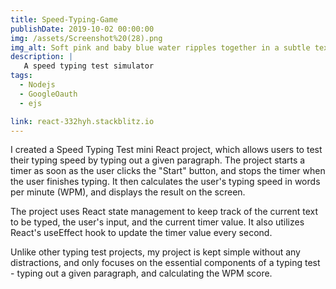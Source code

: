 ```yaml
---
title: Speed-Typing-Game 
publishDate: 2019-10-02 00:00:00
img: /assets/Screenshot%20(28).png
img_alt: Soft pink and baby blue water ripples together in a subtle texture.
description: |
   A speed typing test simulator 
tags:
  - Nodejs
  - GoogleOauth
  - ejs

link: react-332hyh.stackblitz.io
---
```


I created a Speed Typing Test mini React project, which allows users to test their typing speed by typing out a given paragraph. The project starts a timer as soon as the user clicks the "Start" button, and stops the timer when the user finishes typing. It then calculates the user's typing speed in words per minute (WPM), and displays the result on the screen.

The project uses React state management to keep track of the current text to be typed, the user's input, and the current timer value. It also utilizes React's useEffect hook to update the timer value every second.

Unlike other typing test projects, my project is kept simple without any distractions, and only focuses on the essential components of a typing test - typing out a given paragraph, and calculating the WPM score.